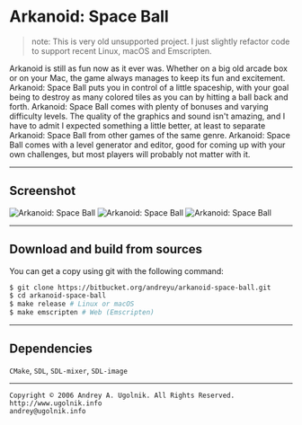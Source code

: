 # Arkanoid: Space Ball

> note: This is very old unsupported project. I just slightly refactor code to support recent Linux, macOS and Emscripten.

Arkanoid is still as fun now as it ever was. Whether on a big old arcade box or on your Mac, the game always manages to keep its fun and excitement.
Arkanoid: Space Ball puts you in control of a little spaceship, with your goal being to destroy as many colored tiles as you can by hitting a ball back and forth. Arkanoid: Space Ball comes with plenty of bonuses and varying difficulty levels.
The quality of the graphics and sound isn't amazing, and I have to admit I expected something a little better, at least to separate Arkanoid: Space Ball from other games of the same genre.
Arkanoid: Space Ball comes with a level generator and editor, good for coming up with your own challenges, but most players will probably not matter with it.

***

## Screenshot

![Arkanoid: Space Ball](https://bitbucket.org/andreyu/arkanoid-space-ball/downloads/arkanoid-space-ball-1.jpg)
![Arkanoid: Space Ball](https://bitbucket.org/andreyu/arkanoid-space-ball/downloads/arkanoid-space-ball-2.jpg)
![Arkanoid: Space Ball](https://bitbucket.org/andreyu/arkanoid-space-ball/downloads/arkanoid-space-ball-3.jpg)

***

## Download and build from sources

You can get a copy using git with the following command:

```bash
$ git clone https://bitbucket.org/andreyu/arkanoid-space-ball.git
$ cd arkanoid-space-ball
$ make release # Linux or macOS
$ make emscripten # Web (Emscripten)
```

***

## Dependencies

`CMake`, `SDL`, `SDL-mixer`, `SDL-image`

***

```
Copyright © 2006 Andrey A. Ugolnik. All Rights Reserved.
http://www.ugolnik.info
andrey@ugolnik.info
```

